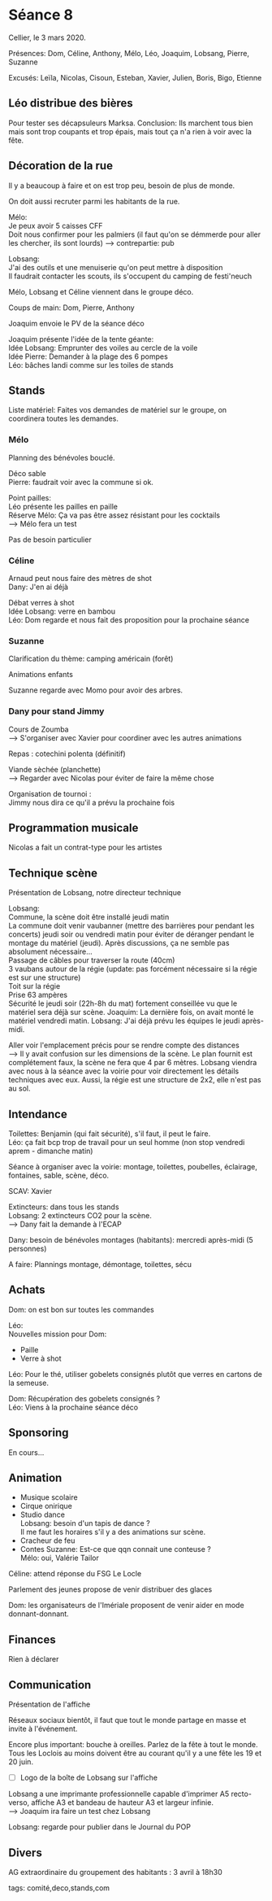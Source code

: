 # Séance 8

Cellier, le 3 mars 2020.

Présences: Dom, Céline, Anthony, Mélo, Léo, Joaquim, Lobsang, Pierre, Suzanne

Excusés: Leïla, Nicolas, Cisoun, Esteban, Xavier, Julien, Boris, Bigo, Etienne

## Léo distribue des bières

Pour tester ses décapsuleurs Marksa. Conclusion: Ils marchent tous bien mais sont trop coupants et trop épais, mais tout ça n'a rien à voir avec la fête.

## Décoration de la rue

Il y a beaucoup à faire et on est trop peu, besoin de plus de monde.

On doit aussi recruter parmi les habitants de la rue.

Mélo:  
Je peux avoir 5 caisses CFF  
Doit nous confirmer pour les palmiers (il faut qu'on se démmerde pour aller les chercher, ils sont lourds) --> contrepartie: pub

Lobsang:  
J'ai des outils et une menuiserie qu'on peut mettre à disposition  
Il faudrait contacter les scouts, ils s'occupent du camping de festi'neuch

Mélo, Lobsang et Céline viennent dans le groupe déco.

Coups de main: Dom, Pierre, Anthony

Joaquim envoie le PV de la séance déco

Joaquim présente l'idée de la tente géante:  
Idée Lobsang: Emprunter des voiles au cercle de la voile  
Idée Pierre: Demander à la plage des 6 pompes  
Léo: bâches landi comme sur les toiles de stands

## Stands

Liste matériel: Faites vos demandes de matériel sur le groupe, on coordinera toutes les demandes.

### Mélo

Planning des bénévoles bouclé.

Déco sable  
Pierre: faudrait voir avec la commune si ok.  

Point pailles:  
Léo présente les pailles en paille  
Réserve Mélo: Ça va pas être assez résistant pour les cocktails  
--> Mélo fera un test

Pas de besoin particulier

### Céline

Arnaud peut nous faire des mètres de shot  
Dany: J'en ai déjà

Débat verres à shot  
Idée Lobsang: verre en bambou  
Léo: Dom regarde et nous fait des proposition pour la prochaine séance

### Suzanne

Clarification du thème: camping américain (forêt)

Animations enfants

Suzanne regarde avec Momo pour avoir des arbres.

### Dany pour stand Jimmy

Cours de Zoumba  
--> S'organiser avec Xavier pour coordiner avec les autres animations

Repas : cotechini polenta (définitif)

Viande sèchée (planchette)  
--> Regarder avec Nicolas pour éviter de faire la même chose

Organisation de tournoi :  
Jimmy nous dira ce qu'il a prévu la prochaine fois  

## Programmation musicale

Nicolas a fait un contrat-type pour les artistes

## Technique scène

Présentation de Lobsang, notre directeur technique

Lobsang:  
Commune, la scène doit être installé jeudi matin  
La commune doit venir vaubanner (mettre des barrières pour pendant les concerts) jeudi soir ou vendredi matin pour éviter de déranger pendant le montage du matériel (jeudi). Après discussions, ça ne semble pas absolument nécessaire...  
Passage de câbles pour traverser la route (40cm)  
3 vaubans autour de la régie (update: pas forcément nécessaire si la régie est sur une structure)  
Toit sur la régie  
Prise 63 ampères  
Sécurité le jeudi soir (22h-8h du mat) fortement conseillée vu que le matériel sera déjà sur scène. Joaquim: La dernière fois, on avait monté le matériel vendredi matin. Lobsang: J'ai déjà prévu les équipes le jeudi après-midi.  

Aller voir l'emplacement précis pour se rendre compte des distances  
--> Il y avait confusion sur les dimensions de la scène. Le plan fournit est complétement faux, la scène ne fera que 4 par 6 mètres. Lobsang viendra avec nous à la séance avec la voirie pour voir directement les détails techniques avec eux. Aussi, la régie est une structure de 2x2, elle n'est pas au sol.

## Intendance

Toilettes: Benjamin (qui fait sécurité), s'il faut, il peut le faire.  
Léo: ça fait bcp trop de travail pour un seul homme (non stop vendredi aprem - dimanche matin)

Séance à organiser avec la voirie: montage, toilettes, poubelles, éclairage, fontaines, sable, scène, déco.

SCAV: Xavier

Extincteurs: dans tous les stands  
Lobsang: 2 extincteurs CO2 pour la scène.  
--> Dany fait la demande à l'ECAP

Dany: besoin de bénévoles montages (habitants): mercredi après-midi (5 personnes)

A faire: Plannings montage, démontage, toilettes, sécu

## Achats

Dom: on est bon sur toutes les commandes

Léo:  
Nouvelles mission pour Dom:
* Paille
* Verre à shot

Léo: Pour le thé, utiliser gobelets consignés plutôt que verres en cartons de la semeuse.

Dom: Récupération des gobelets consignés ?  
Léo: Viens à la prochaine séance déco

## Sponsoring

En cours...

## Animation

* Musique scolaire
* Cirque onirique
* Studio dance  
Lobsang: besoin d'un tapis de dance ?  
Il me faut les horaires s'il y a des animations sur scène.
* Cracheur de feu
* Contes
Suzanne: Est-ce que qqn connait une conteuse ?  
Mélo: oui, Valérie Tailor  

Céline: attend réponse du FSG Le Locle

Parlement des jeunes propose de venir distribuer des glaces

Dom: les organisateurs de l'Imériale proposent de venir aider en mode donnant-donnant.

## Finances

Rien à déclarer

## Communication

Présentation de l'affiche

Réseaux sociaux bientôt, il faut que tout le monde partage en masse et invite à l'événement.

Encore plus important: bouche à oreilles. Parlez de la fête à tout le monde. Tous les Loclois au moins doivent être au courant qu'il y a une fête les 19 et 20 juin.

- [ ] Logo de la boîte de Lobsang sur l'affiche

Lobsang a une imprimante professionnelle capable d'imprimer A5 recto-verso, affiche A3 et bandeau de hauteur A3 et largeur infinie.  
--> Joaquim ira faire un test chez Lobsang 

Lobsang: regarde pour publier dans le Journal du POP

## Divers

AG extraordinaire du groupement des habitants : 3 avril à 18h30




tags: comité,deco,stands,com